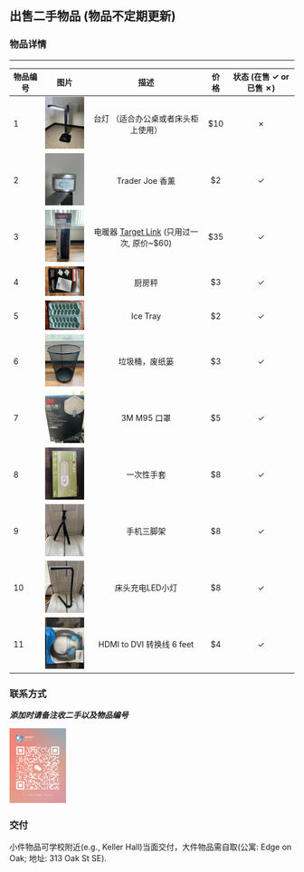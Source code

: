 ## 出售二手物品 (物品不定期更新)

### 物品详情

----------------------------------------------------------------
| 物品编号 | 图片                                                   |                                                             描述                                                              | 价格  |   状态 (在售 &check; or 已售 &cross;)   |
|------|------------------------------------------------------|:---------------------------------------------------------------------------------------------------------------------------:|:---:|:---------------------------------:|
| 1    | <img src="figs/items/WechatIMG467.jpg" width="100"/> |                                                     台灯 （适合办公桌或者床头柜上使用）                                                      | $10 |              &cross;              |
| 2    | <img src="figs/items/WechatIMG468.jpg" width="100"/> |                                                        Trader Joe 香薰                                                        | $2  |              &check;              |
| 3    | <img src="figs/items/WechatIMG469.jpg" width="100"/> | 电暖器 [Target Link](https://www.target.com/p/lasko-ceramic-tower-heater-with-remote/-/A-85756740#lnk=sametab) (只用过一次, 原价~$60) | $35 |              &check;              |
| 4    | <img src="figs/items/WechatIMG470.jpg" width="100"/> |                                                             厨房秤                                                             | $3  |              &check;              |
| 5    | <img src="figs/items/WechatIMG471.jpg" width="100"/> |                                                          Ice Tray                                                           | $2  |              &check;              |
| 6    | <img src="figs/items/WechatIMG472.jpg" width="100"/> |                                                           垃圾桶，废纸篓                                                           | $3  |              &check;              |
| 7    | <img src="figs/items/WechatIMG473.jpg" width="100"/> |                                                          3M M95 口罩                                                          | $5  |              &check;              |
| 8    | <img src="figs/items/WechatIMG474.jpg" width="100"/> |                                                            一次性手套                                                            | $8  |              &check;              |
| 9    | <img src="figs/items/WechatIMG475.jpg" width="100"/> |                                                            手机三脚架                                                            | $8  |              &check;              |
| 10   | <img src="figs/items/WechatIMG476.jpg" width="100"/> |                                                          床头充电LED小灯                                                          | $8  |              &check;              |
| 11   | <img src="figs/items/WechatIMG478.jpg" width="100"/> |                                                   HDMI to DVI 转换线 6 feet                                                    | $4  |              &check;              |



### 联系方式
***添加时请备注收二手以及物品编号***

<img src="figs/wechat/WechatIMG.jpg" width="100"/> 


### 交付
小件物品可学校附近(e.g., Keller Hall)当面交付，大件物品需自取(公寓: Edge on Oak; 地址: 313 Oak St SE).